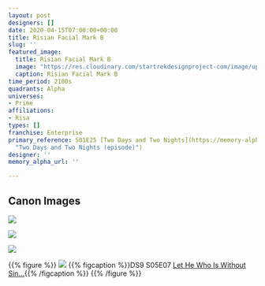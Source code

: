 ```yaml
---
layout: post
designers: []
date: 2020-04-15T07:00:00+00:00
title: Risian Facial Mark B
slug: ''
featured_image:
  title: Risian Facial Mark B
  image: "https://res.cloudinary.com/startrekdesignproject-com/image/upload/v1590005920/RisianFacialMarkB.png"
  caption: Risian Facial Mark B
time_period: 2100s
quadrants: Alpha
universes:
- Prime
affiliations:
- Risa
types: []
franchise: Enterprise
primary_reference: S01E25 [Two Days and Two Nights](https://memory-alpha.fandom.com/wiki/Two_Days_and_Two_Nights_(episode)
  "Two Days and Two Nights (episode)")
designer: ''
memory_alpha_url: ''

---
```

## Canon Images

![](https://res.cloudinary.com/startrekdesignproject-com/image/upload/v1590005919/RisianFacialMarkB_TwoDaysTwoNights1.jpg)

![](https://res.cloudinary.com/startrekdesignproject-com/image/upload/v1590005920/RisianFacialMarkB_TwoDaysTwoNights2.jpg)

![](https://res.cloudinary.com/startrekdesignproject-com/image/upload/v1590005920/RisianFacialMarkB_TwoDaysTwoNights3.jpg)

{{% figure %}}
![](https://res.cloudinary.com/startrekdesignproject-com/image/upload/v1590005919/RisianFacialMarkB_LetHeWhoIsWithoutSin.jpg) {{% figcaption %}}DS9 S05E07 [Let He Who Is Without Sin...](https://memory-alpha.fandom.com/wiki/Let_He_Who_Is_Without_Sin..._(episode) "Let He Who Is Without Sin... (episode)"){{% /figcaption %}} {{% /figure %}}